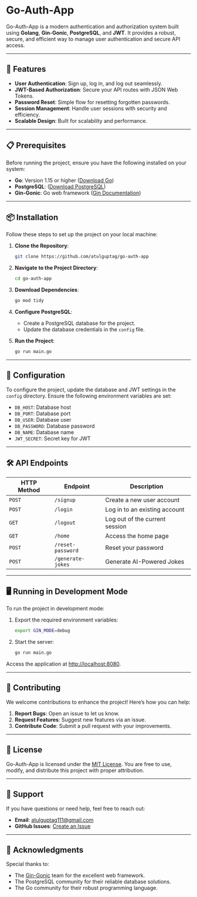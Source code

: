 # Go-Auth-App

Go-Auth-App is a modern authentication and authorization system built using **Golang**, **Gin-Gonic**, **PostgreSQL**, and **JWT**. It provides a robust, secure, and efficient way to manage user authentication and secure API access.

---

## 🚀 Features

- **User Authentication**: Sign up, log in, and log out seamlessly.
- **JWT-Based Authorization**: Secure your API routes with JSON Web Tokens.
- **Password Reset**: Simple flow for resetting forgotten passwords.
- **Session Management**: Handle user sessions with security and efficiency.
- **Scalable Design**: Built for scalability and performance.

---

## 📋 Prerequisites

Before running the project, ensure you have the following installed on your system:

- **Go**: Version 1.15 or higher ([Download Go](https://go.dev/dl/))
- **PostgreSQL**: ([Download PostgreSQL](https://www.postgresql.org/download/))
- **Gin-Gonic**: Go web framework ([Gin Documentation](https://github.com/gin-gonic/gin))

---

## 📦 Installation

Follow these steps to set up the project on your local machine:

1. **Clone the Repository**:

   ```bash
   git clone https://github.com/atulguptag/go-auth-app
   ```

2. **Navigate to the Project Directory**:

   ```bash
   cd go-auth-app
   ```

3. **Download Dependencies**:

   ```bash
   go mod tidy
   ```

4. **Configure PostgreSQL**:

   - Create a PostgreSQL database for the project.
   - Update the database credentials in the `config` file.

5. **Run the Project**:

   ```bash
   go run main.go
   ```

---

## 🔧 Configuration

To configure the project, update the database and JWT settings in the `config` directory. Ensure the following environment variables are set:

- `DB_HOST`: Database host
- `DB_PORT`: Database port
- `DB_USER`: Database user
- `DB_PASSWORD`: Database password
- `DB_NAME`: Database name
- `JWT_SECRET`: Secret key for JWT

---

## 🛠 API Endpoints

| HTTP Method | Endpoint          | Description                    |
| ----------- | ----------------- | ------------------------------ |
| `POST`      | `/signup`         | Create a new user account      |
| `POST`      | `/login`          | Log in to an existing account  |
| `GET`       | `/logout`         | Log out of the current session |
| `GET`       | `/home`           | Access the home page           |
| `POST`      | `/reset-password` | Reset your password            |
| `POST`      | `/generate-jokes` | Generate AI-Powered Jokes      |

---

## 🖥️ Running in Development Mode

To run the project in development mode:

1. Export the required environment variables:

   ```bash
   export GIN_MODE=debug
   ```

2. Start the server:
   ```bash
   go run main.go
   ```

Access the application at [http://localhost:8080](http://localhost:8080).

---

## 🤝 Contributing

We welcome contributions to enhance the project! Here’s how you can help:

1. **Report Bugs**: Open an issue to let us know.
2. **Request Features**: Suggest new features via an issue.
3. **Contribute Code**: Submit a pull request with your improvements.

---

## 📜 License

Go-Auth-App is licensed under the [MIT License](LICENSE). You are free to use, modify, and distribute this project with proper attribution.

---

## 💬 Support

If you have questions or need help, feel free to reach out:

- **Email**: [atulguptag111@gmail.com](mailto:atulguptag111@gmail.com)
- **GitHub Issues**: [Create an Issue](https://github.com/atulguptag/go-auth-app/issues)

---

## 🌟 Acknowledgments

Special thanks to:

- The [Gin-Gonic](https://github.com/gin-gonic/gin) team for the excellent web framework.
- The PostgreSQL community for their reliable database solutions.
- The Go community for their robust programming language.

